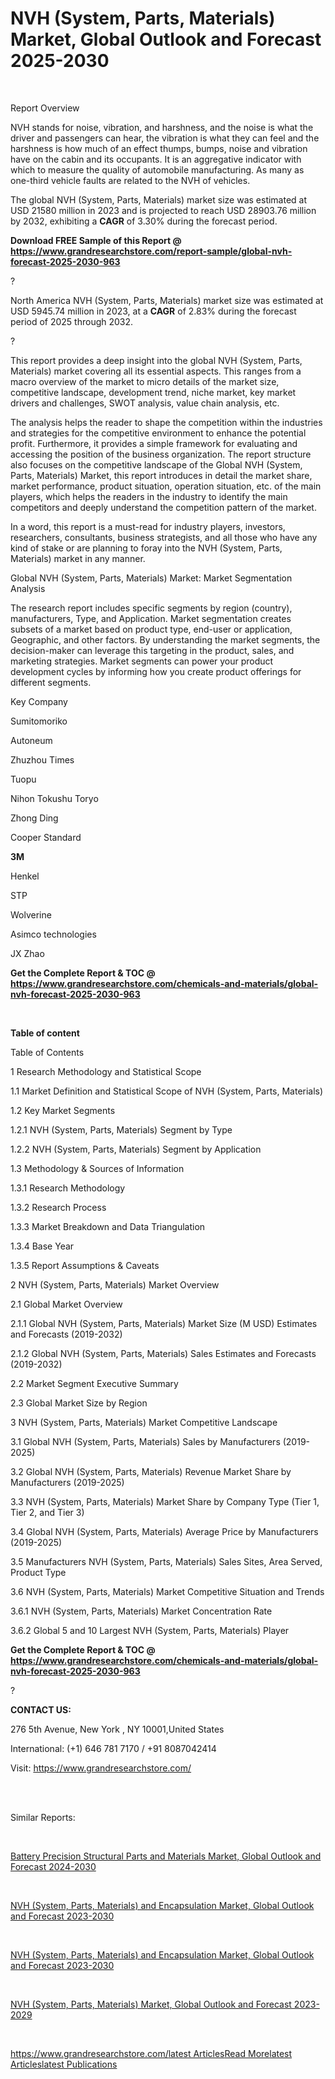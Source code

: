 <h1>NVH (System, Parts, Materials) Market, Global Outlook and Forecast 2025-2030</h1><br/><p>Report Overview</p>
 
 
 
 <p>NVH stands for noise, vibration, and harshness, and the noise is what the driver and passengers can hear, the vibration is what they can feel and the harshness is how much of an effect thumps, bumps, noise and vibration have on the cabin and its occupants. It is an aggregative indicator with which to measure the quality of automobile manufacturing. As many as one-third vehicle faults are related to the NVH of vehicles.</p>
 
 
 
 <p>The global NVH (System, Parts, Materials) market size was estimated at USD 21580 million in 2023 and is projected to reach USD 28903.76 million by 2032, exhibiting a <strong>CAGR</strong> of 3.30% during the forecast period.</p>
 
 
 
 <div><b>Download FREE Sample of this Report @ <a href="https://www.grandresearchstore.com/report-sample/global-nvh-forecast-2025-2030-963">https://www.grandresearchstore.com/report-sample/global-nvh-forecast-2025-2030-963</a></b></div>
 
 
 
 <p>? </p>
 
 
 
 <p>North America NVH (System, Parts, Materials) market size was estimated at USD 5945.74 million in 2023, at a <strong>CAGR</strong> of 2.83% during the forecast period of 2025 through 2032.</p>
 
 
 
 <p>? </p>
 
 
 
 <p>This report provides a deep insight into the global NVH (System, Parts, Materials) market covering all its essential aspects. This ranges from a macro overview of the market to micro details of the market size, competitive landscape, development trend, niche market, key market drivers and challenges, SWOT analysis, value chain analysis, etc.</p>
 
 
 
 <p>The analysis helps the reader to shape the competition within the industries and strategies for the competitive environment to enhance the potential profit. Furthermore, it provides a simple framework for evaluating and accessing the position of the business organization. The report structure also focuses on the competitive landscape of the Global NVH (System, Parts, Materials) Market, this report introduces in detail the market share, market performance, product situation, operation situation, etc. of the main players, which helps the readers in the industry to identify the main competitors and deeply understand the competition pattern of the market.</p>
 
 
 
 <p>In a word, this report is a must-read for industry players, investors, researchers, consultants, business strategists, and all those who have any kind of stake or are planning to foray into the NVH (System, Parts, Materials) market in any manner.</p>
 
 
 
 <p>Global NVH (System, Parts, Materials) Market: Market Segmentation Analysis</p>
 
 
 
 <p>The research report includes specific segments by region (country), manufacturers, Type, and Application. Market segmentation creates subsets of a market based on product type, end-user or application, Geographic, and other factors. By understanding the market segments, the decision-maker can leverage this targeting in the product, sales, and marketing strategies. Market segments can power your product development cycles by informing how you create product offerings for different segments.</p>
 
 
 
 <p>Key Company</p>
 
 
 
 <p>Sumitomoriko</p>
 
 
 
 <p>Autoneum</p>
 
 
 
 <p>Zhuzhou Times</p>
 
 
 
 <p>Tuopu</p>
 
 
 
 <p>Nihon Tokushu Toryo</p>
 
 
 
 <p>Zhong Ding</p>
 
 
 
 <p>Cooper Standard</p>
 
 
 
 <p><strong>3M</strong></p>
 
 
 
 <p>Henkel</p>
 
 
 
 <p>STP</p>
 
 
 
 <p>Wolverine</p>
 
 
 
 <p>Asimco technologies</p>
 
 
 
 <p>JX Zhao</p>
 
 
 
 <div><b>Get the Complete Report & TOC @ <a href="https://www.grandresearchstore.com/chemicals-and-materials/global-nvh-forecast-2025-2030-963">https://www.grandresearchstore.com/chemicals-and-materials/global-nvh-forecast-2025-2030-963</a></b></div>
 
 
 
 <p><br />
 
 <b>Table of content</b></p>
 
 
 
 <p>Table of Contents<br />
 
 1 Research Methodology and Statistical Scope<br />
 
 1.1 Market Definition and Statistical Scope of NVH (System, Parts, Materials)<br />
 
 1.2 Key Market Segments<br />
 
 1.2.1 NVH (System, Parts, Materials) Segment by Type<br />
 
 1.2.2 NVH (System, Parts, Materials) Segment by Application<br />
 
 1.3 Methodology & Sources of Information<br />
 
 1.3.1 Research Methodology<br />
 
 1.3.2 Research Process<br />
 
 1.3.3 Market Breakdown and Data Triangulation<br />
 
 1.3.4 Base Year<br />
 
 1.3.5 Report Assumptions & Caveats<br />
 
 2 NVH (System, Parts, Materials) Market Overview<br />
 
 2.1 Global Market Overview<br />
 
 2.1.1 Global NVH (System, Parts, Materials) Market Size (M USD) Estimates and Forecasts (2019-2032)<br />
 
 2.1.2 Global NVH (System, Parts, Materials) Sales Estimates and Forecasts (2019-2032)<br />
 
 2.2 Market Segment Executive Summary<br />
 
 2.3 Global Market Size by Region<br />
 
 3 NVH (System, Parts, Materials) Market Competitive Landscape<br />
 
 3.1 Global NVH (System, Parts, Materials) Sales by Manufacturers (2019-2025)<br />
 
 3.2 Global NVH (System, Parts, Materials) Revenue Market Share by Manufacturers (2019-2025)<br />
 
 3.3 NVH (System, Parts, Materials) Market Share by Company Type (Tier 1, Tier 2, and Tier 3)<br />
 
 3.4 Global NVH (System, Parts, Materials) Average Price by Manufacturers (2019-2025)<br />
 
 3.5 Manufacturers NVH (System, Parts, Materials) Sales Sites, Area Served, Product Type<br />
 
 3.6 NVH (System, Parts, Materials) Market Competitive Situation and Trends<br />
 
 3.6.1 NVH (System, Parts, Materials) Market Concentration Rate<br />
 
 3.6.2 Global 5 and 10 Largest NVH (System, Parts, Materials) Player</p>
 
 
 
 <div><b>Get the Complete Report & TOC @ <a href="https://www.grandresearchstore.com/chemicals-and-materials/global-nvh-forecast-2025-2030-963">https://www.grandresearchstore.com/chemicals-and-materials/global-nvh-forecast-2025-2030-963</a></b></div>
 
 
 
 <p>? </p>
 
 
 
 <p><b>CONTACT US:</b><br />
 
 276 5th Avenue, New York , NY 10001,United States<br />
 
 International: (+1) 646 781 7170 / +91 8087042414<br />
 
 Visit: <a href="https://www.grandresearchstore.com/">https://www.grandresearchstore.com/</a><br />
 
 <br />
 
 <br />
 
 Similar Reports:<br />
 
 <br />
 
 <a href="https://www.grandresearchstore.com/energy-and-natural-resources/global-battery-precision-structural-parts-materials-forecast-2024-2030-826">Battery Precision Structural Parts and Materials Market, Global Outlook and Forecast 2024-2030</a><br />
 
 <br />
 
 <a href="https://www.grandresearchstore.com/energy-and-natural-resources/global-nvh-encapsulation-forecast-2023-2030-329">NVH (System, Parts, Materials) and Encapsulation Market, Global Outlook and Forecast 2023-2030</a><br />
 
 <br />
 
 <a href="https://www.grandresearchstore.com/energy-and-natural-resources/global-nvh-encapsulation-forecast-2023-2030-800">NVH (System, Parts, Materials) and Encapsulation Market, Global Outlook and Forecast 2023-2030</a><br />
 
 <br />
 
 <a href="https://www.grandresearchstore.com/chemicals-and-materials/global-nvh-forecast-2023-2029-846">NVH (System, Parts, Materials) Market, Global Outlook and Forecast 2023-2029</a><br />
 
 <br />
 
 <a href="https://gyeongbokgung.com">https://www.grandresearchstore.com/</a><a href="https://hallyeomaritime.com">latest Articles</a><a href="https://jingwansa.com">Read More</a><a href="https://nguoiviet.jp/">latest Articles</a><a href="https://www.intelmarketresearch.com/">latest Publications</a></p>